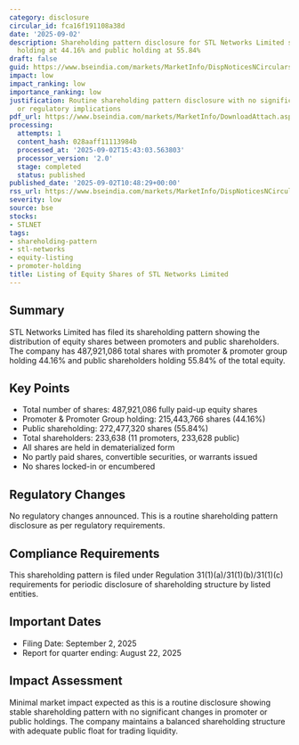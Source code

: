 ```yaml
---
category: disclosure
circular_id: fca16f191108a38d
date: '2025-09-02'
description: Shareholding pattern disclosure for STL Networks Limited showing promoter
  holding at 44.16% and public holding at 55.84%
draft: false
guid: https://www.bseindia.com/markets/MarketInfo/DispNoticesNCirculars.aspx?Noticeid={2231073D-B3D7-4998-9242-B6C0A4C3DAD5}&noticeno=20250902-16&dt=09/02/2025&icount=16&totcount=57&flag=0
impact: low
impact_ranking: low
importance_ranking: low
justification: Routine shareholding pattern disclosure with no significant changes
  or regulatory implications
pdf_url: https://www.bseindia.com/markets/MarketInfo/DownloadAttach.aspx?id=20250902-16&attachedId=9ba21cf8-ef6f-4d4f-9b08-fc6cc5b78908
processing:
  attempts: 1
  content_hash: 028aaff11113984b
  processed_at: '2025-09-02T15:43:03.563803'
  processor_version: '2.0'
  stage: completed
  status: published
published_date: '2025-09-02T10:48:29+00:00'
rss_url: https://www.bseindia.com/markets/MarketInfo/DispNoticesNCirculars.aspx?Noticeid={2231073D-B3D7-4998-9242-B6C0A4C3DAD5}&noticeno=20250902-16&dt=09/02/2025&icount=16&totcount=57&flag=0
severity: low
source: bse
stocks:
- STLNET
tags:
- shareholding-pattern
- stl-networks
- equity-listing
- promoter-holding
title: Listing of Equity Shares of STL Networks Limited
---
```


## Summary

STL Networks Limited has filed its shareholding pattern showing the distribution of equity shares between promoters and public shareholders. The company has 487,921,086 total shares with promoter & promoter group holding 44.16% and public shareholders holding 55.84% of the total equity.

## Key Points

- Total number of shares: 487,921,086 fully paid-up equity shares
- Promoter & Promoter Group holding: 215,443,766 shares (44.16%)
- Public shareholding: 272,477,320 shares (55.84%)
- Total shareholders: 233,638 (11 promoters, 233,628 public)
- All shares are held in dematerialized form
- No partly paid shares, convertible securities, or warrants issued
- No shares locked-in or encumbered

## Regulatory Changes

No regulatory changes announced. This is a routine shareholding pattern disclosure as per regulatory requirements.

## Compliance Requirements

This shareholding pattern is filed under Regulation 31(1)(a)/31(1)(b)/31(1)(c) requirements for periodic disclosure of shareholding structure by listed entities.

## Important Dates

- Filing Date: September 2, 2025
- Report for quarter ending: August 22, 2025

## Impact Assessment

Minimal market impact expected as this is a routine disclosure showing stable shareholding pattern with no significant changes in promoter or public holdings. The company maintains a balanced shareholding structure with adequate public float for trading liquidity.